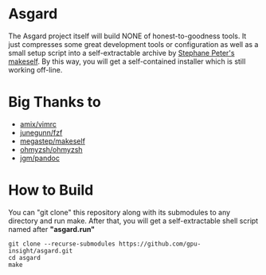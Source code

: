 # Asgard

The Asgard project itself will build NONE of honest-to-goodness tools. It just compresses some great development tools or configuration as well as a small setup script into a self-extractable archive by [Stephane Peter's makeself](https://github.com/megastep/makeself). By this way, you will get a self-contained installer which is still working off-line.

# Big Thanks to

- [amix/vimrc](https://github.com/amix/vimrc)
- [junegunn/fzf](https://github.com/junegunn/fzf)
- [megastep/makeself](https://github.com/megastep/makeself)
- [ohmyzsh/ohmyzsh](https://github.com/ohmyzsh/ohmyzsh)
- [jgm/pandoc](https://github.com/jgm/pandoc)

# How to Build

You can "git clone" this repository along with its submodules to any directory and run make. After that, you will get a self-extractable shell script named after **"asgard.run"**

```
git clone --recurse-submodules https://github.com/gpu-insight/asgard.git
cd asgard
make
```

